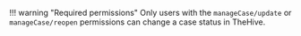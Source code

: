 !!! warning "Required permissions"
    Only users with the `manageCase/update` or `manageCase/reopen` permissions can change a case status in TheHive.